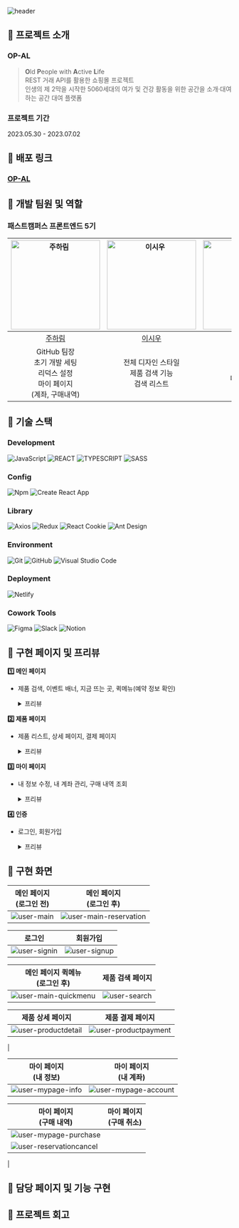 ![header](https://capsule-render.vercel.app/api?type=waving&color=gradient&height=200&section=header&text=OP-AL&fontSize=50)

## 📌 프로젝트 소개

### OP-AL

> **O**ld **P**eople with **A**ctive **L**ife <br />
> REST 거래 API를 활용한 쇼핑몰 프로젝트 <br />
> 인생의 제 2막을 시작한 5060세대의 여가 및 건강 활동을 위한 공간을 소개·대여하는 공간 대여 플랫폼

### 프로젝트 기간

2023.05.30 - 2023.07.02

## 📌 배포 링크

### **[OP-AL](https://zippy-sable-b21ba3.netlify.app/)**

## 📌 개발 팀원 및 역할

### 패스트캠퍼스 프론트엔드 5기

| <a href="https://github.com/wngkfla01"><img src="https://avatars.githubusercontent.com/u/64509945?v=4" width=200px alt="주하림" /></a> | <a href="https://github.com/cuconveniencestore"><img src="https://avatars.githubusercontent.com/u/125563995?v=4" width=200px alt="이시우" /></a> | <a href="https://github.com/dmswl2030"><img src="https://avatars.githubusercontent.com/u/51252978?v=4" width=200px alt="이은지" /></a> | <a href="https://github.com/wngkfla01"><img src="https://avatars.githubusercontent.com/u/125433485?v=4" width=200px alt="윤금엽" /></a> | <a href="https://github.com/nangkong98"><img src="https://avatars.githubusercontent.com/u/116564788?v=4" width=200px alt="강동훈" /> |
| :------------------------------------------------------------------------------------------------------------------------------------: | :----------------------------------------------------------------------------------------------------------------------------------------------: | :------------------------------------------------------------------------------------------------------------------------------------: | :-------------------------------------------------------------------------------------------------------------------------------------: | :----------------------------------------------------------------------------------------------------------------------------------: |
|                                                 [주하림](https://github.com/wngkfla01)                                                 |                                                 [이시우](https://github.com/cuconveniencestore)                                                  |                                                 [이은지](https://github.com/dmswl2030)                                                 |                                                 [윤금엽](https://github.com/wngkfla01)                                                  |                                               [강동훈](https://github.com/nangkong98)                                                |
|                      GitHub 팀장<br /> 초기 개발 세팅<br /> 리덕스 설정<br /> 마이 페이지<br /> (계좌, 구매내역)                       |                                            전체 디자인 스타일<br /> 제품 검색 기능<br /> 검색 리스트                                             |                                        로그인<br /> 회원가입<br /> 마이 페이지<br /> (내 정보)                                         |                                              제품 상세 페이지<br /> 제품 결제 페이지<br />                                              |                                                           더미데이터 수집                                                            |

## 📌 기술 스택

### Development

![JavaScript](https://img.shields.io/badge/JavaScript-F7DF1E?style=flat&logo=javascript&logoColor=white)
![REACT](https://img.shields.io/badge/React-61DAFB?style=flat&logo=React&logoColor=black)
![TYPESCRIPT](https://img.shields.io/badge/Typescript-3178C6?style=flat&logo=Typescript&logoColor=white)
![SASS](https://img.shields.io/badge/SCSS-CC6699?style=flat&logo=sass&logoColor=white)

### Config

![Npm](https://img.shields.io/badge/Npm-CB3837?style=flat&logo=npm&logoColor=white)
![Create React App](https://img.shields.io/badge/Create%20React%20App-09D3AC?style=flat&logo=CreateReactApp&logoColor=white)

### Library

![Axios](https://img.shields.io/badge/Axios-5A29E4?style=flat&logo=axios&logoColor=white)
![Redux](https://img.shields.io/badge/Redux-764ABC?style=flat&logo=Redux&logoColor=white)
![React Cookie](https://img.shields.io/badge/React%20Cookie-FF4154?style=flat&logo=reactcookie&logoColor=white)
![Ant Design](https://img.shields.io/badge/Ant%20Design-0170FE?style=flat&logo=Ant%20Design&logoColor=white)

### Environment

![Git](https://img.shields.io/badge/Git-F05032?style=flat&logo=git&logoColor=white)
![GitHub](https://img.shields.io/badge/GitHub-181717?style=flat&logo=github&logoColor=white)
![Visual Studio Code](https://img.shields.io/badge/Visual%20Studio%20Code-007ACC?style=flat&logo=visualstudiocode&logoColor=white)

### Deployment

![Netlify](https://img.shields.io/badge/Netlify-00C7B7?style=flat&logo=netlify&logoColor=white)

### Cowork Tools

![Figma](https://img.shields.io/badge/Figma-F24E1E?style=flat&logo=figma&logoColor=white)
![Slack](https://img.shields.io/badge/Slack-4A154B?style=flat&logo=slack&logoColor=white)
![Notion](https://img.shields.io/badge/Notion-000000?style=flat&logo=notion&logoColor=white)

## 📌 구현 페이지 및 프리뷰

**1️⃣ 메인 페이지**

- 제품 검색, 이벤트 배너, 지금 뜨는 곳, 퀵메뉴(예약 정보 확인)

  <details>
    <summary>프리뷰</summary>
    <img src="./src/Assets/Images/readme-main.gif" width="500px">
  </details>

**2️⃣ 제품 페이지**

- 제품 리스트, 상세 페이지, 결제 페이지

  <details>
    <summary>프리뷰</summary>
    <img src="./src/Assets/Images/readme-item.gif" width="500px">
  </details>

**3️⃣ 마이 페이지**

- 내 정보 수정, 내 계좌 관리, 구매 내역 조회

  <details>
    <summary>프리뷰</summary>
    <img src="./src/Assets/Images/readme-mypage.gif" width="500px">
  </details>

**4️⃣ 인증**

- 로그인, 회원가입

  <details>
    <summary>프리뷰</summary>
    <img src="./src/Assets/Images/readme-sign.gif" width="500px">
  </details>

## 📌 구현 화면

| 메인 페이지<br/>(로그인 전)                                                                                           | 메인 페이지<br/>(로그인 후)                                                                                                       |
| --------------------------------------------------------------------------------------------------------------------- | --------------------------------------------------------------------------------------------------------------------------------- |
| ![user-main](https://github.com/wngkfla01/OPAL/assets/64509945/860479cb-97f2-4b09-a4cd-e0e088d89340) | ![user-main-reservation](https://github.com/wngkfla01/OPAL/assets/64509945/76bdc03a-466d-42b1-8fcd-b32b3fa128a9) |

| 로그인                                                                                                                  | 회원가입                                                                                                                |
| ----------------------------------------------------------------------------------------------------------------------- | ----------------------------------------------------------------------------------------------------------------------- |
| ![user-signin](https://github.com/wngkfla01/OPAL/assets/64509945/8b9db21c-6e7e-47e8-8fdf-aa60c208132a) | ![user-signup](https://github.com/wngkfla01/OPAL/assets/64509945/8e1ef935-a8a1-475f-a4d4-b71e0400cfe2) |

| 메인 페이지 퀵메뉴<br/>(로그인 후)                                                                                              | 제품 검색 페이지                                                                                                        |
| ------------------------------------------------------------------------------------------------------------------------------- | ----------------------------------------------------------------------------------------------------------------------- |
| ![user-main-quickmenu](https://github.com/wngkfla01/OPAL/assets/64509945/4f70e445-8f62-4575-92ce-061f06ecf1e3) |![user-search](https://github.com/wngkfla01/OPAL/assets/64509945/32e03c51-75b2-4e33-ba54-859ceb66302c) |

| 제품 상세 페이지                                                                                                               | 제품 결제 페이지                                                                                                                |
| ------------------------------------------------------------------------------------------------------------------------------ | ------------------------------------------------------------------------------------------------------------------------------- |
| ![user-productdetail](https://github.com/wngkfla01/OPAL/assets/64509945/156bf058-1a60-4291-a8b3-02f3d72f0fea) | ![user-productpayment](https://github.com/wngkfla01/OPAL/assets/64509945/8bd3005d-d935-4d90-921a-e04c2ec9be09)
 |

| 마이 페이지<br/>(내 정보)                                                                                                    | 마이 페이지<br/>(내 계좌)                                                                                                       |
| ---------------------------------------------------------------------------------------------------------------------------- | ------------------------------------------------------------------------------------------------------------------------------- |
| ![user-mypage-info](https://github.com/wngkfla01/OPAL/assets/64509945/723bcdb3-62ec-44f9-aa18-3b796eba6566) | ![user-mypage-account](https://github.com/wngkfla01/OPAL/assets/64509945/e9cf7171-96d6-4480-86c8-cdaef349ef24) |

| 마이 페이지<br/>(구매 내역)                                                                                                      | 마이 페이지<br/>(구매 취소)                                                                                                        |
| -------------------------------------------------------------------------------------------------------------------------------- | ---------------------------------------------------------------------------------------------------------------------------------- |
| ![user-mypage-purchase](https://github.com/wngkfla01/OPAL/assets/64509945/bbed5733-39d3-4b6a-a292-e6c529951fbf)
 | ![user-reservationcancel](https://github.com/wngkfla01/OPAL/assets/64509945/2d9c9f02-4701-421c-b0fc-3706e21d9547)
 |

## 📌 담당 페이지 및 기능 구현

## 📌 프로젝트 회고

